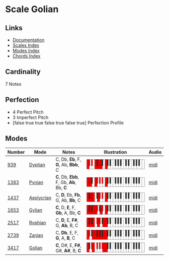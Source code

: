# Scale Golian

## Links

- [Documentation](README.md)
- [Scales Index](Scales.md)
- [Modes Index](Modes.md)
- [Chords Index](Chords.md)

## Cardinality

7 Notes

## Perfection

- 4 Perfect Pitch
- 3 Imperfect Pitch
- [false true true false true false true] Perfection Profile

## Modes

| Number | Mode | Notes | Illustration | Audio |
|--------|------|-------|--------------|-------|
| [939](https://ianring.com/musictheory/scales/939) | [Dyptian](ModeDyptian.md) | C, Db, **Eb**, F, **G**, Ab, **Bbb**, C | ![CNaturalDyptian](ModeCNaturalDyptian.png) | [midi](https://github.com/edipermadi/music/blob/main/docs/ModeCNaturalDyptian.mid?raw=true) | 
| [1383](https://ianring.com/musictheory/scales/1383) | [Pynian](ModePynian.md) | **C**, Db, **Ebb**, F, Gb, **Ab**, Bb, **C** | ![CNaturalPynian](ModeCNaturalPynian.png) | [midi](https://github.com/edipermadi/music/blob/main/docs/ModeCNaturalPynian.mid?raw=true) | 
| [1437](https://ianring.com/musictheory/scales/1437) | [Aeolycrian](ModeAeolycrian.md) | C, **D**, Eb, **Fb**, G, Ab, **Bb**, C | ![CNaturalAeolycrian](ModeCNaturalAeolycrian.png) | [midi](https://github.com/edipermadi/music/blob/main/docs/ModeCNaturalAeolycrian.mid?raw=true) | 
| [1653](https://ianring.com/musictheory/scales/1653) | [Gylian](ModeGylian.md) | **C**, D, **E**, F, **Gb**, A, Bb, **C** | ![CNaturalGylian](ModeCNaturalGylian.png) | [midi](https://github.com/edipermadi/music/blob/main/docs/ModeCNaturalGylian.mid?raw=true) | 
| [2517](https://ianring.com/musictheory/scales/2517) | [Ryphian](ModeRyphian.md) | C, **D**, E, **F#**, G, **Ab**, B, C | ![CNaturalRyphian](ModeCNaturalRyphian.png) | [midi](https://github.com/edipermadi/music/blob/main/docs/ModeCNaturalRyphian.mid?raw=true) | 
| [2739](https://ianring.com/musictheory/scales/2739) | [Zanian](ModeZanian.md) | C, **Db**, E, F, **G**, A, **B**, C | ![CNaturalZanian](ModeCNaturalZanian.png) | [midi](https://github.com/edipermadi/music/blob/main/docs/ModeCNaturalZanian.mid?raw=true) | 
| [3417](https://ianring.com/musictheory/scales/3417) | [Golian](ModeGolian.md) | **C**, D#, E, **F#**, G#, **A#**, B, **C** | ![CNaturalGolian](ModeCNaturalGolian.png) | [midi](https://github.com/edipermadi/music/blob/main/docs/ModeCNaturalGolian.mid?raw=true) | 
